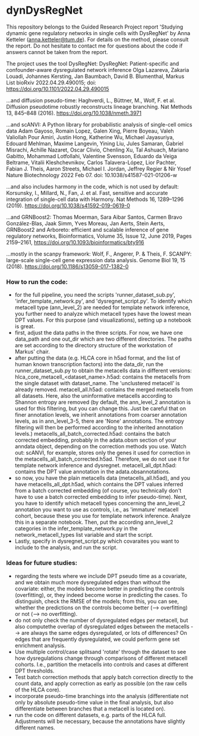 # dynDysRegNet
This repository belongs to the Guided Research Project report 'Studying dynamic gene regulatory networks in single cells with DysRegNet' by Anna Ketteler (anna.ketteler@tum.de). For details on the method, please consult the report. Do not hesitate to contact me for questions about the code if answers cannot be taken from the report.

The project uses the tool DysRegNet:
DysRegNet: Patient-specific and confounder-aware dysregulated network inference
Olga Lazareva, Zakaria Louadi, Johannes Kersting, Jan Baumbach, David B. Blumenthal, Markus List
bioRxiv 2022.04.29.490015; doi: https://doi.org/10.1101/2022.04.29.490015

...and diffusion pseudo-time:
Haghverdi, L., Büttner, M., Wolf, F. et al. Diffusion pseudotime robustly reconstructs lineage branching. Nat Methods 13, 845–848 (2016). https://doi.org/10.1038/nmeth.3971

...and scANVI:
A Python library for probabilistic analysis of single-cell omics data
Adam Gayoso, Romain Lopez, Galen Xing, Pierre Boyeau, Valeh Valiollah Pour Amiri, Justin Hong, Katherine Wu, Michael Jayasuriya, Edouard Mehlman, Maxime Langevin, Yining Liu, Jules Samaran, Gabriel Misrachi, Achille Nazaret, Oscar Clivio, Chenling Xu, Tal Ashuach, Mariano Gabitto, Mohammad Lotfollahi, Valentine Svensson, Eduardo da Veiga Beltrame, Vitalii Kleshchevnikov, Carlos Talavera-López, Lior Pachter, Fabian J. Theis, Aaron Streets, Michael I. Jordan, Jeffrey Regier & Nir Yosef
Nature Biotechnology 2022 Feb 07. doi: 10.1038/s41587-021-01206-w

...and also includes harmony in the code, which is not used by default:
Korsunsky, I., Millard, N., Fan, J. et al. Fast, sensitive and accurate integration of single-cell data with Harmony. Nat Methods 16, 1289–1296 (2019). https://doi.org/10.1038/s41592-019-0619-0

...and GRNBoost2:
Thomas Moerman, Sara Aibar Santos, Carmen Bravo González-Blas, Jaak Simm, Yves Moreau, Jan Aerts, Stein Aerts, GRNBoost2 and Arboreto: efficient and scalable inference of gene regulatory networks, Bioinformatics, Volume 35, Issue 12, June 2019, Pages 2159–2161, https://doi.org/10.1093/bioinformatics/bty916

...mostly in the scanpy framework:
Wolf, F., Angerer, P. & Theis, F. SCANPY: large-scale single-cell gene expression data analysis. Genome Biol 19, 15 (2018). https://doi.org/10.1186/s13059-017-1382-0

### How to run the code:
- for the full pipeline, you need the scripts 'runner_dataset_sub.py', 'infer_template_network.py', and 'dysregnet_script.py'. To identify which metacell type (ann_level_2) are needed for template network inference, you further need to analyze which metacell types have the lowest mean DPT values. For this purpose (and visualizations), setting up a notebook is great.
- first, adjust the data paths in the three scripts. For now, we have one data_path and one out_dir which are two different directories. The paths are set according to the directory structure of the workstation of Markus' chair.
- after putting the data (e.g. HLCA core in h5ad format, and the list of human known transcription factors) into the data_dir, run the runner_dataset_sub.py to obtain the metacells data in different versions:
        hlca_core_metacell_<dataset_name>.h5ad: contains the metacells from the single dataset with dataset_name. The 'unclustered metacell' is already removed.
        metacell_all.h5ad: contains the merged metacells from all datasets. Here, also the uninformative metacells according to Shannon entropy are removed (by default, the ann_level_2 annotation is used for this filtering, but you can change this. Just be careful that on finer annotation levels, we inherit annotations from coarser annotation levels, as in ann_level_3-5, there are 'None' annotations. The entropy filtering will then be performed according to the inherited annotation levels.)
        metacells_all_batch_corrected.h5ad: contains the batch corrected embedding, probably in the adata.obsm section of your anndata object, depending on the correction methods you use. Watch out: scANVI, for example, stores only the genes it used for correction in the metacells_all_batch_corrected.h5ad. Therefore, we do not use it for template network inference and dysregnet.
        metacell_all_dpt.h5ad: contains the DPT value annotation in the adata.obsannotations.
- so now, you have the plain metacells data (metacells_all.h5ad), and you have metacells_all_dpt.h5ad, which contains the DPT values inferred from a batch corrected embedding (of course, you technically don't have to use a batch corrected embedding to infer pseudo-time). Next, you have to identify which metacell types concerning the ann_level_2 annotation you want to use as controls, i.e., as 'immature' metacell cohort, because these you use for template network inference. Analyze this in a separate notebook. Then, put the according ann_level_2 categories in the infer_template_network.py in the network_metacell_types list variable and start the script.
- Lastly, specify in dysregnet_script.py which covaraites you want to include to the analysis, and run the script.

### Ideas for future studies:
- regarding the tests where we include DPT pseudo time as a covariate, and we obtain much more dysregulated edges than without the covariate: either, the models become better in predicting the controls (overfitting), or, they indeed become worse in predicting the cases. To distinguish, check the RMSE of the models; from this, you can see, whether the predictions on the controls become better (--> overfitting) or not (--> no overfitting).
- do not only check the number of dysregulated edges per metacell, but also computethe overlap of dysregulated edges between the metacells --> are always the same edges dysregulated, or lots of differences? On edges that are frequently dysregulated, we could perform gene set enrichment analysis.
- Use multiple control/case splitsand 'rotate' through the dataset to see how dysregulations change through comparisons of different metacell cohorts. I.e., partition the metacells into controls and cases at different DPT thresholds.
- Test batch correction methods that apply batch correction directly to the count data, and apply correction as early as possible (on the raw cells of the HLCA core).
- incorporate pseudo-time branchings into the analysis (differentiate not only by absolute pseudo-time value in the final analysis, but also differentiate between branches that a metacell is located on).
- run the code on different datasets, e.g. parts of the HLCA full. Adjustments will be necessary, because the annotations have slightly different names.
